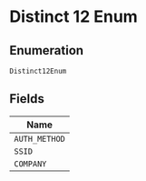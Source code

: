 
# Distinct 12 Enum

## Enumeration

`Distinct12Enum`

## Fields

| Name |
|  --- |
| `AUTH_METHOD` |
| `SSID` |
| `COMPANY` |

